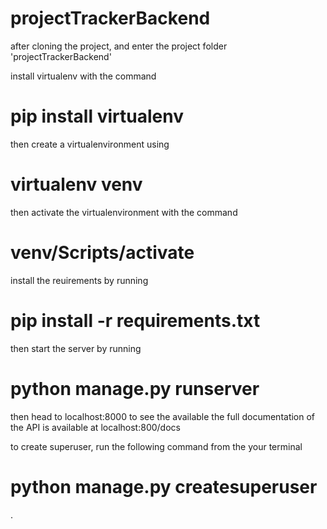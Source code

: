 # projectTrackerBackend

after cloning the project, and enter the project folder 'projectTrackerBackend'

install virtualenv with the command

# pip install virtualenv

then create a virtualenvironment using

# virtualenv venv

then activate the virtualenvironment with the command

# venv/Scripts/activate

install the reuirements by running

# pip install -r requirements.txt

then start the server by running

# python manage.py runserver

then head to localhost:8000 to see the available
the full documentation of the API is available at localhost:800/docs

to create superuser, run the following command from the your terminal

# python manage.py createsuperuser

.
